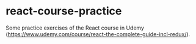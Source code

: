# react-course-practice
Some practice exercises of the React course in Udemy (https://www.udemy.com/course/react-the-complete-guide-incl-redux/).
